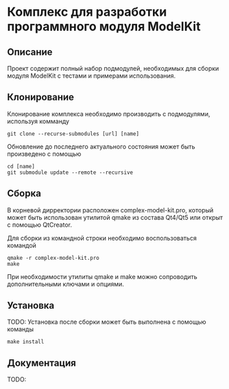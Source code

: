 # Комплекс для разработки программного модуля ModelKit

## Описание

Проект содержит полный набор подмодулей, необходимых для сборки модуля ModelKit с тестами и примерами использования.

## Клонирование

Клонирование комплекса необходимо производить с подмодулями, используя комманду

```
git clone --recurse-submodules [url] [name]
```

Обновление до последнего актуального состояния может быть произведено с помощью

```
cd [name]
git submodule update --remote --recursive
```

## Сборка

В корневой дирректории расположен complex-model-kit.pro, который может быть использован утилитой qmake из состава Qt4/Qt5 или открыт с помощью QtCreator.

Для сборки из командной строки необходимо воспользоваться командой

```
qmake -r complex-model-kit.pro
make
```

При необходимости утилиты qmake и make можно сопроводить дополнительными ключами и опциями.

## Установка

TODO: Установка после сборки может быть выполнена с помощью команды

```
make install
```

## Документация

TODO: